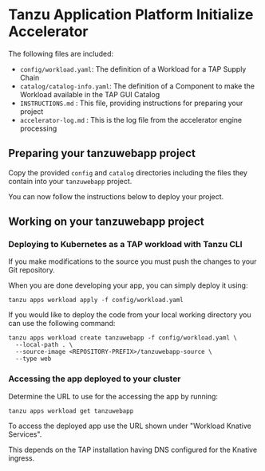 # Tanzu Application Platform Initialize Accelerator

The following files are included:
- `config/workload.yaml`: The definition of a Workload for a TAP Supply Chain
- `catalog/catalog-info.yaml`: The definition of a Component to make the Workload available in the TAP GUI Catalog
- `INSTRUCTIONS.md` : This file, providing instructions for preparing your project
- `accelerator-log.md` : This is the log file from the accelerator engine processing

## Preparing your tanzuwebapp project

Copy the provided `config` and `catalog` directories including the files they contain into your `tanzuwebapp` project.

You can now follow the instructions below to deploy your project.

## Working on your tanzuwebapp project

### Deploying to Kubernetes as a TAP workload with Tanzu CLI

If you make modifications to the source you must push the changes to your Git repository.

When you are done developing your app, you can simply deploy it using:

```
tanzu apps workload apply -f config/workload.yaml
```

If you would like to deploy the code from your local working directory you can use the following command:

```
tanzu apps workload create tanzuwebapp -f config/workload.yaml \
  --local-path . \
  --source-image <REPOSITORY-PREFIX>/tanzuwebapp-source \
  --type web
```

### Accessing the app deployed to your cluster

Determine the URL to use for the accessing the app by running:

```
tanzu apps workload get tanzuwebapp
```

To access the deployed app use the URL shown under "Workload Knative Services".

This depends on the TAP installation having DNS configured for the Knative ingress.
